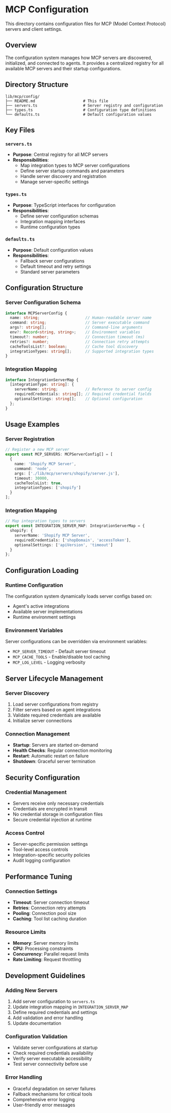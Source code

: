# MCP Configuration

This directory contains configuration files for MCP (Model Context Protocol) servers and client settings.

## Overview

The configuration system manages how MCP servers are discovered, initialized, and connected to agents. It provides a centralized registry for all available MCP servers and their startup configurations.

## Directory Structure

```
lib/mcp/config/
├── README.md                     # This file
├── servers.ts                    # Server registry and configuration
├── types.ts                      # Configuration type definitions
└── defaults.ts                   # Default configuration values
```

## Key Files

### `servers.ts`
- **Purpose**: Central registry for all MCP servers
- **Responsibilities**:
  - Map integration types to MCP server configurations
  - Define server startup commands and parameters
  - Handle server discovery and registration
  - Manage server-specific settings

### `types.ts`
- **Purpose**: TypeScript interfaces for configuration
- **Responsibilities**:
  - Define server configuration schemas
  - Integration mapping interfaces
  - Runtime configuration types

### `defaults.ts`
- **Purpose**: Default configuration values
- **Responsibilities**:
  - Fallback server configurations
  - Default timeout and retry settings
  - Standard server parameters

## Configuration Structure

### Server Configuration Schema

```typescript
interface MCPServerConfig {
  name: string;                    // Human-readable server name
  command: string;                 // Server executable command
  args?: string[];                 // Command-line arguments
  env?: Record<string, string>;    // Environment variables
  timeout?: number;                // Connection timeout (ms)
  retries?: number;                // Connection retry attempts
  cacheToolsList?: boolean;        // Cache tool discovery
  integrationTypes: string[];      // Supported integration types
}
```

### Integration Mapping

```typescript
interface IntegrationServerMap {
  [integrationType: string]: {
    serverName: string;            // Reference to server config
    requiredCredentials: string[]; // Required credential fields
    optionalSettings: string[];    // Optional configuration
  };
}
```

## Usage Examples

### Server Registration
```typescript
// Register a new MCP server
export const MCP_SERVERS: MCPServerConfig[] = [
  {
    name: 'Shopify MCP Server',
    command: 'node',
    args: ['./lib/mcp/servers/shopify/server.js'],
    timeout: 30000,
    cacheToolsList: true,
    integrationTypes: ['shopify']
  }
];
```

### Integration Mapping
```typescript
// Map integration types to servers
export const INTEGRATION_SERVER_MAP: IntegrationServerMap = {
  shopify: {
    serverName: 'Shopify MCP Server',
    requiredCredentials: ['shopDomain', 'accessToken'],
    optionalSettings: ['apiVersion', 'timeout']
  }
};
```

## Configuration Loading

### Runtime Configuration
The configuration system dynamically loads server configs based on:
- Agent's active integrations
- Available server implementations
- Runtime environment settings

### Environment Variables
Server configurations can be overridden via environment variables:
- `MCP_SERVER_TIMEOUT` - Default server timeout
- `MCP_CACHE_TOOLS` - Enable/disable tool caching
- `MCP_LOG_LEVEL` - Logging verbosity

## Server Lifecycle Management

### Server Discovery
1. Load server configurations from registry
2. Filter servers based on agent integrations
3. Validate required credentials are available
4. Initialize server connections

### Connection Management
- **Startup**: Servers are started on-demand
- **Health Checks**: Regular connection monitoring
- **Restart**: Automatic restart on failure
- **Shutdown**: Graceful server termination

## Security Configuration

### Credential Management
- Servers receive only necessary credentials
- Credentials are encrypted in transit
- No credential storage in configuration files
- Secure credential injection at runtime

### Access Control
- Server-specific permission settings
- Tool-level access controls
- Integration-specific security policies
- Audit logging configuration

## Performance Tuning

### Connection Settings
- **Timeout**: Server connection timeout
- **Retries**: Connection retry attempts
- **Pooling**: Connection pool size
- **Caching**: Tool list caching duration

### Resource Limits
- **Memory**: Server memory limits
- **CPU**: Processing constraints
- **Concurrency**: Parallel request limits
- **Rate Limiting**: Request throttling

## Development Guidelines

### Adding New Servers
1. Add server configuration to `servers.ts`
2. Update integration mapping in `INTEGRATION_SERVER_MAP`
3. Define required credentials and settings
4. Add validation and error handling
5. Update documentation

### Configuration Validation
- Validate server configurations at startup
- Check required credentials availability
- Verify server executable accessibility
- Test server connectivity before use

### Error Handling
- Graceful degradation on server failures
- Fallback mechanisms for critical tools
- Comprehensive error logging
- User-friendly error messages